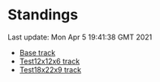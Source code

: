 # Standings

Last update: Mon Apr  5 19:41:38 GMT 2021

* [Base track](comps/Base/2021-04-05/standings.md)
* [Test12x12x6 track](comps/Test12x12x6/2021-04-05/standings.md)
* [Test18x22x9 track](comps/Test18x22x9/2021-04-05/standings.md)
